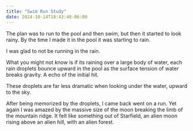 ```yaml
---
title: "Swim Run Study"
date: 2024-10-14T18:43:40-06:00
---
```


The plan was to run to the pool and then swim, but then it started to look rainy. By the time I made it in the pool it was starting to rain. 

I was glad to not be running in the rain.

What you might not know is if its raining over a large body of water, each rain droplets bounce upward in the pool as the surface tension of water breaks gravity. A echo of the initial hit. 

These droplets are far less dramatic when looking under the water, upward to the sky. 

After being memorized by the droplets, I came back went on a run. Yet again I was amazed by the massive size of the moon breaking the limb of the mountain ridge. It felt like something out of Starfield, an alien moon rising above an alien hill, with an alien forest. 





